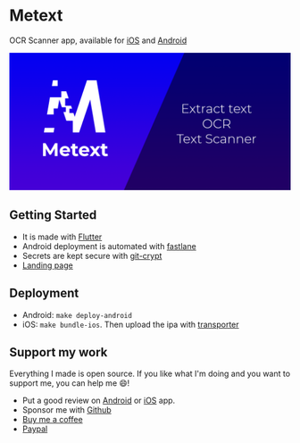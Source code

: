 # Metext

OCR Scanner app, available for [iOS](https://apps.apple.com/us/app/metext-text-scanner-ocr/id1510120975) and [Android](https://play.google.com/store/apps/details?id=it.mattianatali.metext)

![Metext](assets/marketing/first-page-play-store-en.png)
## Getting Started

- It is made with [Flutter](https://flutter.io/)
- Android deployment is automated with [fastlane](https://fastlane.tools/)
- Secrets are kept secure with [git-crypt](https://github.com/AGWA/git-crypt)
- [Landing page](https://metext.mattianatali.com/)

## Deployment

- Android: `make deploy-android`
- iOS: `make bundle-ios`. Then upload the ipa with [transporter](https://apps.apple.com/it/app/transporter/id1450874784?mt=12)

## Support my work

Everything I made is open source.
If you like what I'm doing and you want to support me, you can help me 😄!

- Put a good review on [Android](https://play.google.com/store/apps/details?id=it.mattianatali.metext) or [iOS](https://apps.apple.com/us/app/metext-text-scanner-ocr/id1510120975) app.
- Sponsor me with [Github](https://github.com/sponsors/matitalatina)
- [Buy me a coffee](https://www.buymeacoffee.com/mattianatali)
- [Paypal](https://paypal.me/mattianatali)